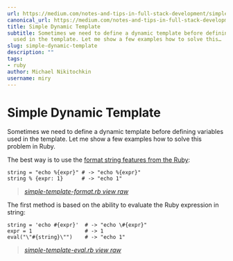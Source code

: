 ```yaml
---
url: https://medium.com/notes-and-tips-in-full-stack-development/simple-dynamic-template-687ffbefce71
canonical_url: https://medium.com/notes-and-tips-in-full-stack-development/simple-dynamic-template-687ffbefce71
title: Simple Dynamic Template
subtitle: Sometimes we need to define a dynamic template before defining variables
  used in the template. Let me show a few examples how to solve this…
slug: simple-dynamic-template
description: ""
tags:
- ruby
author: Michael Nikitochkin
username: miry
---
```


# Simple Dynamic Template

Sometimes we need to define a dynamic template before defining variables used in the template. Let me show a few examples how to solve this problem in Ruby.

The best way is to use the [format string features from the Ruby](http://ruby-doc.org/core-2.0.0/String.html#method-i-25):

```
string = "echo %{expr}" # -> "echo %{expr}"
string % {expr: 1}      # -> "echo 1"
```
> *[simple-template-format.rb view raw](https://gist.githubusercontent.com/marchi-martius/85e35d4ee2cf3551679437797192437e/raw/2092ec1d91138f15debdff539a4c9ce03586c3e1/simple-template-format.rb)*

The first method is based on the ability to evaluate the Ruby expression in string:

```
string = 'echo #{expr}'  # -> "echo \#{expr}"
expr = 1                 # -> 1
eval("\"#{string}\"")    # -> "echo 1"
```
> *[simple-template-eval.rb view raw](https://gist.githubusercontent.com/marchi-martius/974af47d295414031c129ecdfa67558b/raw/11d9f27c115077c44f7eedee0b83ce4899fea7b1/simple-template-eval.rb)*


